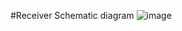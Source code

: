 #Receiver Schematic diagram
![image](https://github.com/user-attachments/assets/ca96777a-8c4b-40f1-95fd-9a0a234c7500)
